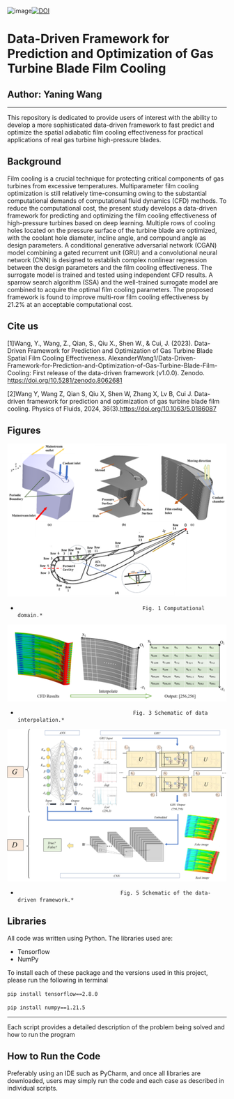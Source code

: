 ![image](https://github.com/AlexanderWang1/A-Data-Driven-Framework-for-Prediction-and-Optimization-of-Gas-Turbine-Blade-Film-Cooling/assets/44668835/cd211979-98f7-4264-bff7-1734c47d3655)[![DOI](https://zenodo.org/badge/DOI/10.5281/zenodo.8062681.svg)](https://doi.org/10.5281/zenodo.8062681)
# Data-Driven Framework for Prediction and Optimization of Gas Turbine Blade Film Cooling
## Author: Yaning Wang ##


---------------------------------------------------------------------------------------------------------------------------------
This repository is dedicated to provide users of interest with the ability to  develop a more sophisticated data-driven framework to fast predict and optimize the spatial adiabatic film cooling effectiveness for practical applications of real gas turbine high-pressure blades.

## Background ##
Film cooling is a crucial technique for protecting critical components of gas turbines from excessive temperatures. Multiparameter film cooling optimization is still relatively time-consuming owing to the substantial computational demands of computational fluid dynamics (CFD) methods. To reduce the computational cost, the present study develops a data-driven framework for predicting and optimizing the film cooling effectiveness of high-pressure turbines based on deep learning. Multiple rows of cooling holes located on the pressure surface of the turbine blade are optimized, with the coolant hole diameter, incline angle, and compound angle as design parameters. A conditional generative adversarial network (CGAN) model combining a gated recurrent unit (GRU) and a convolutional neural network (CNN) is designed to establish complex nonlinear regression between the design parameters and the film cooling effectiveness. The surrogate model is trained and tested using independent CFD results. A sparrow search algorithm (SSA) and the well-trained surrogate model are combined to acquire the optimal film cooling parameters. The proposed framework is found to improve multi-row film cooling effectiveness by 21.2% at an acceptable computational cost.
## Cite us ##
[1]Wang, Y., Wang, Z., Qian, S., Qiu X., Shen W., & Cui, J. (2023). Data-Driven Framework for Prediction and Optimization of Gas Turbine Blade Spatial Film Cooling Effectiveness. AlexanderWang1/Data-Driven-Framework-for-Prediction-and-Optimization-of-Gas-Turbine-Blade-Film-Cooling: First release of the data-driven framework (v1.0.0). Zenodo. https://doi.org/10.5281/zenodo.8062681

[2]Wang Y, Wang Z, Qian S, Qiu X, Shen W, Zhang X, Lv B, Cui J. Data-driven framework for prediction and optimization of gas turbine blade film cooling. Physics of Fluids, 2024, 36(3).https://doi.org/10.1063/5.0186087
## Figures ##



<img src=./Figures/fig1.png/>
                             
*                                             Fig. 1 Computational domain.*

<img src=./Figures/fig3.png />
                             
*                                          Fig. 3 Schematic of data interpolation.*

<img src=./Figures/fig5.png>

*                                      Fig. 5 Schematic of the data-driven framework.*

## Libraries ##
All code was written using Python. The libraries used are:
* Tensorflow 
* NumPy

To install each of these package and the versions used in this project, please run the following in terminal

`pip install tensorflow==2.8.0`

 `pip install numpy==1.21.5`


---------------------------------------------------------------------------------------------------------------------------------
Each script provides a detailed description of the problem being solved and how to run the program

## How to Run the Code ##
Preferably using an IDE such as PyCharm, and once all libraries are downloaded, users may simply run the code and each case as described in individual scripts.
